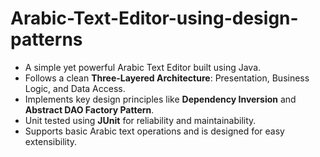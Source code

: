 ﻿# Arabic-Text-Editor-using-design-patterns
- A simple yet powerful Arabic Text Editor built using Java.
- Follows a clean **Three-Layered Architecture**: Presentation, Business Logic, and Data Access.
- Implements key design principles like **Dependency Inversion** and **Abstract DAO Factory Pattern**.
- Unit tested using **JUnit** for reliability and maintainability.
- Supports basic Arabic text operations and is designed for easy extensibility.
